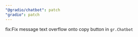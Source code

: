 ```yaml
---
"@gradio/chatbot": patch
"gradio": patch
---
```


fix:Fix message text overflow onto copy button in `gr.Chatbot`

